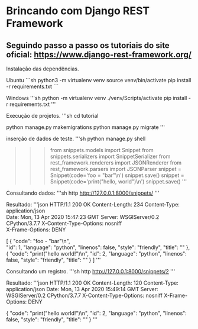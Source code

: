 # Brincando com Django REST Framework

## Seguindo passo a passo os tutoriais do site oficial: https://www.django-rest-framework.org/

Instalação das dependências.

Ubuntu
´´´sh
python3 -m virtualenv venv
source venv/bin/activate
pip install -r requirements.txt
´´´

Windows
'''sh
python -m virtualenv venv
./venv/Scripts/activate
pip install -r requirements.txt
'''

Execução de projetos.
'''sh
cd tutorial

python manage.py makemigrations
python manage.py migrate
'''

inserção de dados de teste.
'''sh
python manage.py shell
>>> from snippets.models import Snippet
>>> from snippets.serializers import SnippetSerializer
>>> from rest_framework.renderers import JSONRenderer
>>> from rest_framework.parsers import JSONParser
>>> snippet = Snippet(code='foo = "bar"\n')
>>> snippet.save()
>>> snippet = Snippet(code='print("hello, world")\n')
>>> snippet.save()
'''

Consultando dados:
'''sh
http http://127.0.0.1:8000/snippets/
'''

Resultado:
'''json
HTTP/1.1 200 OK
Content-Length: 234
Content-Type: application/json      
Date: Mon, 13 Apr 2020 15:47:23 GMT 
Server: WSGIServer/0.2 CPython/3.7.7
X-Content-Type-Options: nosniff     
X-Frame-Options: DENY

[
    {
        "code": "foo - \"bar\"\n",  
        "id": 1,
        "language": "python",
        "linenos": false,
        "style": "friendly",
        "title": ""
    },
    {
        "code": "print(\"hello world!\")\n",
        "id": 2,
        "language": "python",
        "linenos": false,
        "style": "friendly",
        "title": ""
    }
]
'''

Consultando um registro.
'''sh
http http://127.0.0.1:8000/snippets/2
'''

Resultado:
'''json
HTTP/1.1 200 OK
Content-Length: 120
Content-Type: application/json
Date: Mon, 13 Apr 2020 15:49:14 GMT
Server: WSGIServer/0.2 CPython/3.7.7
X-Content-Type-Options: nosniff
X-Frame-Options: DENY

{
    "code": "print(\"hello world!\")\n",
    "id": 2,
    "language": "python",
    "linenos": false,
    "style": "friendly",
    "title": ""
}
'''